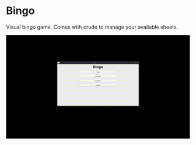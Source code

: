 # Bingo

Visual bingo game. Comes with crude to manage your available sheets.

![demo](docs/demo.GIF)

